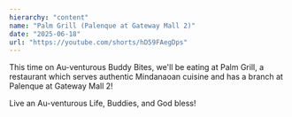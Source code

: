 ```yaml
---
hierarchy: "content"
name: "Palm Grill (Palenque at Gateway Mall 2)"
date: "2025-06-18"
url: "https://youtube.com/shorts/hD59FAegDps"
---
```


This time on Au-venturous Buddy Bites, we'll be eating at Palm Grill, a restaurant which serves authentic Mindanaoan cuisine and has a branch at Palenque at Gateway Mall 2!

Live an Au-venturous Life, Buddies, and God bless!
